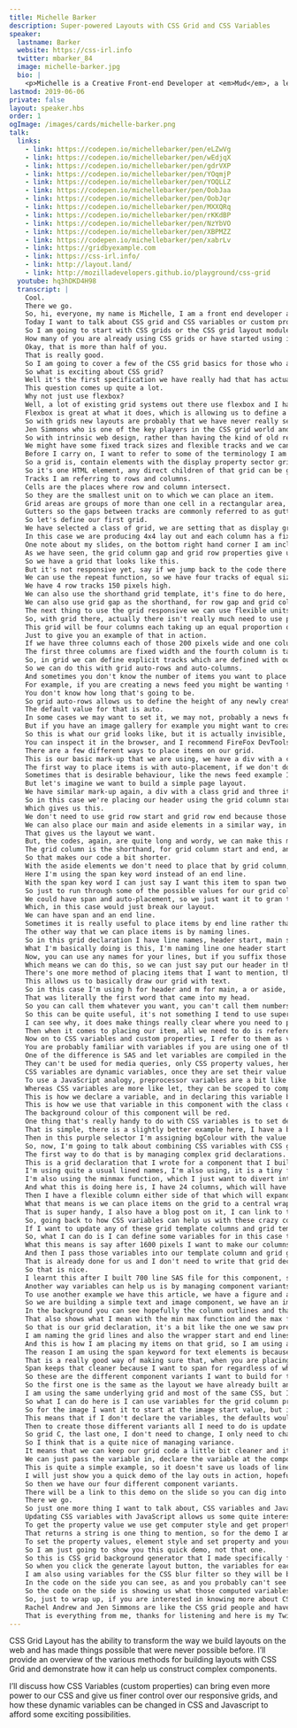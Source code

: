 ```yaml
---
title: Michelle Barker
description: Super-powered Layouts with CSS Grid and CSS Variables
speaker:
  lastname: Barker
  website: https://css-irl.info
  twitter: mbarker_84
  image: michelle-barker.jpg
  bio: |
    <p>Michelle is a Creative Front-end Developer at <em>Mud</em>, a leading digital agency in Bath, UK, where she is known unofficially as the Queen of Grids. She is a regular blogger on all things CSS on her personal site <em>CSS { In Real Life }</em>, and has written articles for <em>Smashing Magazine</em>, <em>the Pastry Box</em> and <em>Vandelay Design</em>.</p>
lastmod: 2019-06-06
private: false
layout: speaker.hbs
order: 1
ogImage: /images/cards/michelle-barker.png
talk:
  links:
    - link: https://codepen.io/michellebarker/pen/eLZwVg
    - link: https://codepen.io/michellebarker/pen/wEdjqX
    - link: https://codepen.io/michellebarker/pen/gdrVXP
    - link: https://codepen.io/michellebarker/pen/YOqmjP
    - link: https://codepen.io/michellebarker/pen/YOQLLZ
    - link: https://codepen.io/michellebarker/pen/OobJaa
    - link: https://codepen.io/michellebarker/pen/OobJqr
    - link: https://codepen.io/michellebarker/pen/MXXQRq
    - link: https://codepen.io/michellebarker/pen/rKKdBP
    - link: https://codepen.io/michellebarker/pen/NzYbVO
    - link: https://codepen.io/michellebarker/pen/XBPMZZ
    - link: https://codepen.io/michellebarker/pen/xabrLv
    - link: https://gridbyexample.com
    - link: https://css-irl.info/
    - link: http://layout.land/
    - link: http://mozilladevelopers.github.io/playground/css-grid
  youtube: hq3hDKD4H98
  transcript: |
    Cool.
    There we go.
    So, hi, everyone, my name is Michelle, I am a front end developer at Mud, a digital agency based in Bath.
    Today I want to talk about CSS grid and CSS variables or custom properties which are two relatively new specs which are really shaking things up in the CSS world right now and have got me pretty excited about web design and development.
    So I am going to start with CSS grids or the CSS grid layout module level 1 to give it its full title.
    How many of you are already using CSS grids or have started using it a little bit?
    Okay, that is more than half of you.
    That is really good.
    So I am going to cover a few of the CSS grid basics for those who aren't using it just yet, but hopefully for those who are pretty comfortable with it there will be a few useful things later on in the talk as well and hopefully earlier on in the talk, who knows?
    So what is exciting about CSS grid?
    Well it's the first specification we have really had that has actually designed for two-dimensional layout.
    This question comes up quite a lot.
    Why not just use flexbox?
    Well, a lot of existing grid systems out there use flexbox and I have been using flexbox for quite a while to code layout because it's really the best thing we have had available to us until now.
    Flexbox is great at what it does, which is allowing us to define a one-dimensional layout, but CSS grid is different, it allows us to define a two-dimensional space and it allows us complete control of our layouts.
    So with grids new layouts are probably that we have never really seen on the web before and have never really been possible without using JavaScript.
    Jen Simmons who is one of the key players in the CSS grid world and has done a lot of work towards getting the spec implemented and supported and teaching people about grid has coined the term intrinsic web design to describe the next evolutionary stage from responsive design, which CSS grid is enabling us to produce.
    So with intrinsic web design, rather than having the kind of old responsive design patterns, where we are just kind of stacking things as we get to smaller view ports, intrinsic web design is a bit more fluid.
    We might have some fixed track sizes and flexible tracks and we can make things collapse and expand at different rates, it really allows kind of a more nuanced approach to layout and I think that is pretty exciting and I am really exciting to see what is going to be produced over the next few years.
    Before I carry on, I want to refer to some of the terminology I am going to be using in this talk.
    So a grid is, contain elements with the display property sector grid and that is the container on to which we are placing our items.
    So it's one HTML element, any direct children of that grid can be grid items.
    Tracks I am referring to rows and columns.
    Cells are the places where row and column intersect.
    So they are the smallest unit on to which we can place an item.
    Grid areas are groups of more than one cell in a rectangular area, so somewhere where we might want to place an item spanning multiple rows or tracks.
    Gutters so the gaps between tracks are commonly referred to as gutters, they are described by the grid column gap and grid row gap properties.
    So let's define our first grid.
    We have selected a class of grid, we are setting that as display grid and we are using grid template columns and rows to describe our grid.
    In this case we are producing 4x4 lay out and each column has a fixed track size of 200 pixels wise and each row has a fixed height of 150 pixels.
    One note about my slides, on the bottom right hand corner I am including links to relevant demos and I will publish these slides afterwards if anyone wants to dig into the code any more.
    As we have seen, the grid column gap and grid row properties give us our gutters, which are both to pixels in this case.
    So we have a grid that looks like this.
    But it's not responsive yet, say if we jump back to the code there is quite a lot of repetition there, so we can cut down on that.
    We can use the repeat function, so we have four tracks of equal size on the column access and the row access to it takes two arguments, the first one is the number of tracks and the second one is the delete size.
    We have 4 row tracks 150 pixels high.
    We can also use the shorthand grid template, it's fine to do here, we have a short declaration, this keeps our code more concise, but some, I don't tend to do this too much because some of the grid declarations can get quite long and wordy, so personally I find it's easier to keep grid template rows and grid template columns separate, but it completely depends on the project.
    We can also use grid gap as the shorthand, for row gap and grid column app in the case I can use pixels.
    The next thing to use the grid responsive we can use flexible units instead of fix track seizing, here with the fr unit, a new unit exclusive to grid, and what that does is it allows us to define tracks that take up a proportion of the available space, taking things like gutters into account.
    So, with grid there, actually there isn't really much need to use percentage sizes and calc, because the fr unit does a lot of the heavy lifting for us.
    This grid will be four columns each taking up an equal proportion of the available space.
    Just to give you an example of that in action.
    If we have three columns each of those 200 pixels wide and one column one fr unit, we get something like this.
    The first three columns are fixed width and the fourth column is taking up all of the remaining space.
    So, in grid we can define explicit tracks which are defined with our grid template rows and columns' properties, we can also define implicit tracks.
    So we can do this with grid auto-rows and auto-columns.
    And sometimes you don't know the number of items you want to place on your layout so you don't know how many tracks your grid needs.
    For example, if you are creating a news feed you might be wanting to add items into that all the time.
    You don't know how long that's going to be.
    So grid auto-rows allows us to define the height of any newly created tracks which are created when we place items on to our grid.
    The default value for that is auto.
    In some cases we may want to set it, we may not, probably a news feed is not great example, quite often you may want to make the rows the height of your content.
    But if you have an image gallery for example you might want to create each of those new rows at a fixed size.
    So this is what our grid looks like, but it is actually invisible, because it hasn't got any content in it yet.
    You can inspect it in the browser, and I recommend FireFox DevTools for doing that partly developed by Jen Simmons, that allows us to inspect the grid and see where items are placed, which tracks they are on, it has a really good grid inspector.
    There are a few different ways to place items on our grid.
    This is our basic mark-up that we are using, we have a div with a classic grid and three items.
    The first way to place items is with auto-placement, if we don't do anything further, those items will be auto-placed, they will take up the first three available cells.
    Sometimes that is desirable behaviour, like the news feed example I mentioned.
    But let's imagine we want to build a simple page layout.
    We have similar mark-up again, a div with a class grid and three item, a header, a main element and an aside, now we are going to place those items by grid line, grid line are numerical lines that sit between each track, we can reference the numbers to place items on the grid.
    So in this case we're placing our header using the grid column start and grid column end properties, starting at line one and ending at line five.
    Which gives us this.
    We don't need to use grid row start and grid row end because those grid items will automatically take up one track unless we otherwise define them.
    We can also place our main and aside elements in a similar way, in this case we do need to use grid row start and end because they will take up more than one track.
    That gives us the layout we want.
    But, the codes, again, are quite long and wordy, we can make this more concise.
    The grid column is the shorthand, for grid column start and end, and likewise with grid row, that would be grid row start and end.
    So that makes our code a bit shorter.
    With the aside elements we don't need to place that by grid column, that is the only available column so it will be auto-placed in that column, but we do need to define how many rows we want it to take up.
    Here I'm using the span key word instead of an end line.
    With the span key word I can just say I want this item to span two rows and I don't need to specify a start and end line, that is pretty useful.
    So just to run through some of the possible values for our grid column and grid row properties, we can have a start line and an end line.
    We could have span and auto-placement, so we just want it to gran three columns, we can have a start line and span and one thing to note here is if we placed it at grid line four and had a plan of three, that would generate implicit tracks on the column access, we would end up with more columns in our grid than we actually want.
    Which, in this case would just break our layout.
    We can have span and an end line.
    Sometimes it is really useful to place items by end line rather than start line.
    The other way that we can place items is by naming lines.
    So in this grid declaration I have line names, header start, main start, main start and header end, it looks confusing if you are not that familiar with grid.
    What I'm basically doing is this, I'm naming line one header start and main start, that is where both of those elements start, I'm naming line four main end, and I'm naming line five header end.
    Now, you can use any names for your lines, but if you suffix those line names with start and end, you get a grid area.
    Which means we can do this, so we can just say put our header in the header area, put our main in the main area, which is kind of nice.
    There's one more method of placing items that I want to mention, that is using the grid template areas property.
    This allows us to basically draw our grid with text.
    So in this case I'm using h for header and m for main, a or aside, any blank cells you can use a full stop or blank space, and you can use, you don't need to use single letters, you can use full word, so header or main or you know triangle, it won't be a triangle, that is a stupid example.
    That was literally the first word that came into my head.
    So you can call them whatever you want, you can't call them numbers as I found out to my detriment, one fact.
    So this can be quite useful, it's not something I tend to use super-often, but for some people this is one of the major selling points of grid for them.
    I can see why, it does make things really clear where you need to position them.
    Then when it comes to placing our item, all we need to do is reference that area, nice and easy.
    Now on to CSS variables and custom properties, I refer to them as variables because they behave like variables in JavaScript, that adds up in my brain, I see them referred to more and more now as custom properties, I can see why and I might have to call them that now as well.
    You are probably familiar with variables if you are using one of the preprocessors, but CSS variables are not the same, they can't be used interchangeably.
    One of the difference is SAS and let variables are compiled in the preprocessing stage before your code hits the browser, CSS variables are in the browser.
    They can't be used for media queries, only CSS property values, hence known as custom properties.
    CSS variables are dynamic variables, once they are set their value isn't fixed, we can update them in CSS and JavaScript.
    To use a JavaScript analogy, preprocessor variables are a bit like const, so once you set them that's it, that's what the variable is.
    Whereas CSS variables are more like let, they can be scoped to component or selector.
    This is how we declare a variable, and in declaring this variable bgColour on the root element, the equivalent to the HTML element but higher specificity, this is creating a global variable, you don't need to declare your variables on root, sometimes it is more useful to scope them with the selector.
    This is how we use that variable in this component with the class of my component.
    The background colour of this component will be red.
    One thing that's really handy to do with CSS variables is to set defaults, so I'm giving this component, my components a background colour of bgColour, if that variable can't be found, it has not been designed yet, then the background colour will be orange, and if my component is the last child I'm actually defining that variable bgcolour as red, for the last child background colour will be red.
    That is simple, there is a slightly better example here, I have a box which I'm doing exactly the same thing with, I'm saying I want this box to have background colour of bgColour, if bgColour can't be found then I want it to be orange.
    Then in this purple selector I'm assigning bgColour with the value of RebeccaPurple, in the code on the left, if I just have a box on its own it will be orange, in the code on the right if I have a box inside this purple selector it's going to be RebeccaPurple, because I have scoped that variable to the purple selector.
    So, now, I'm going to talk about combining CSS variables with CSS grid, variables can make complex layouts easier to manage.
    The first way to do that is by managing complex grid declarations.
    This is a grid declaration that I wrote for a component that I built at Mud, the agency I work with, it is for Warner Brothers studios, a project we worked on, as you can see the grid template columns and grid template rows properties have got long.
    I'm using quite a usual lined names, I'm also using, it is a tiny four column grid, which is insane, nobody should use 24 columns in their grids, in my opinion.
    I'm also using the minmax function, which I just want to divert into a little bit, because minmax function is another really useful function in grid, and that basically does be exactly what it says, it allows you to define a minimum size and a maximum size for your tracks.
    And what this is doing here is, I have 24 columns, which will have a minimum size of zero and a maximum size of 30 pixels, they will basically form the central wrapper area, they will grow to 30 pixels and no longer.
    Then I have a flexible column either side of that which will expand to fill up all the available space in the view port.
    What that means is we can place items on the grid to a central wrapper used throughout the site and we can also place item that is break out and fill the view port, or align to the edge of the view port if we want to.
    That is super handy, I also have a blog post on it, I can link to that in one of the later slides as well.
    So, going back to how CSS variables can help us with these crazy complicated grid declarations.
    If I want to update any of these grid template columns and grid template rows' properties, then I basically need to write out that whole declaration all over again, which can end up getting quite messy in your CSS file, make the code quite complex to go through and debug.
    So, what I can do is I can define some variables for in this case the column width and the gutter width.
    What this means is say after 1600 pixels I want to make our columns that bid wider, in the central wrapper area, and I also want larger gutters as well, so after 1600 pixels I'm changing the column width and gutter variables.
    And then I pass those variables into our template column and grid gap declarations and that means I don't need to write that media query within the grid component.
    That is already done for us and I don't need to write that grid declaration all over again.
    So that is nice.
    I learnt this after I built 700 line SAS file for this component, so I kind of wish I had realised it earlier.
    Another way variables can help us is by managing component variants.
    To use another example we have this article, we have a figure and a classic grid text.
    So we are building a simple text and image component, we have an image on the left and text on the right.
    In the background you can see hopefully the column outlines and that is just for illustration purposes.
    That also shows what I mean with the min max function and the max function wrapper, those two columns either side will be expanding to fill the available space in the view port and the central columns will stay as a max width.
    So that is our grid declaration, it's a bit like the one we saw previously, expect a little bit simpler, we only have 12 columns for one thing, which is nicer.
    I am naming the grid lines and also the wrapper start and end lines so we can place things on that max width wrapper.
    And this is how I am placing my items on that grid, so I am using a mixture of line names and numbers and span keyword.
    The reason I am using the span keyword for text elements is because in my component variance which was the inner moment I want the text block to remain spanning the same number of columns for each one, I want some various other stuff, but I want to keep that the same.
    That is a really good way of making sure that, when you are placing things by start line and end line it can get confusing as to do I need to place it on this line or that line, but I want this to be the same as the previous one.
    Span keeps that cleaner because I want to span for regardless of where I position it.
    So these are the different component variants I want to build for the different layouts.
    So the first one is the same as the layout we have already built and then we have three different variants.
    I am using the same underlying grid and most of the same CSS, but I just want to place the items on the grid slightly differently.
    So what I can do here is I can use variables for the grid column property on each of these grid items.
    So for the image I want it to start at the image start value, but if that can't be found then I want it to start at wrapper start and spanning whatever the image span value is, but if not, start at 6 and I am doing a similar thing with the text component.
    This means that if I don't declare the variables, the defaults would be used which is the values we had in our initial component.
    Then to create those different variants all I need to do is update the variables.
    So grid C, the last one, I don't need to change, I only need to change the image span variable because everything else is being, is the same, it's just going to be like a narrower image or wider, I can't remember.
    So I think that is a quite nice of managing variance.
    It means that we can keep our grid code a little bit cleaner and it means we can avoid using descendant's selectors or creating new classes for styling our grids.
    We can just pass the variable in, declare the variable at the component level and it will be scoped to that component.
    This is quite a simple example, so it doesn't save us loads of lines of code, but in my experience once we have got all the other styling mixed in and you have like at supports if you want to provide fallbacks for your grid lay out this helps to keep the code clean and easy to debug.
    I will just show you a quick demo of the lay outs in action, hopefully.
    So then we have our four different component variants.
    There will be a link to this demo on the slide so you can dig into the code if you want to.
    There we go.
    So just one more thing I want to talk about, CSS variables and JavaScript.
    Updating CSS variables with JavaScript allows us some quite interesting creative possibilities.
    To get the property value we use get computer style and get property value and the variable name.
    That returns a string is one thing to mention, so for the demo I am about to show you I am converting that to a number, or to an integer in order to perform calculations on it.
    To set the property values, element style and set property and your variable name and the value you want to set it to, so it's not a million miles away from any other CSS property.
    So I am just going to show you this quick demo, not that one.
    So this is CSS grid background generator that I made specifically for the purpose of creating some nice backgrounds for my slides.
    So when you click the generate layout button, the variables for each of those trialled items the start line and the span values will be updated with a random number so we are going to get random layouts.
    I am also using variables for the CSS blur filter so they will be blurred to a different degree and if you hit click colour shuffle you can change up the gradient randomly and that is generating random variables for the hue in the HSL colour function in my linear gradient.
    In the code on the side you can see, as and you probably can't see from there, but I will send you the link anyway.
    So the code on the side is showing us what those computed variables are going to be each time I change them.
    So, just to wrap up, if you are interested in knowing more about CSS grid here are some links to some great resources.
    Rachel Andrew and Jen Simmons are like the CSS grid people and have written and talked about everything to do with CSS grid, so anything they make I can really recommend, Rachel Andrew has grid by example which has a lot of articles and examples of layouts you can build with grid and Jen Simmons has Layout Land YouTube channel which goes into lots of different aspects of CSS layout, MDN is full of great resources as well and my own blog, CSS in real life I have some great articles about using variables and CSS grid and the min max function that I talked about earlier.
    That is everything from me, thanks for listening and here is my Twitter as well.
---
```


CSS Grid Layout has the ability to transform the way we build layouts on the web and has made things possible that were never possible before. I’ll provide an overview of the various methods for building layouts with CSS Grid and demonstrate how it can help us construct complex components.

I’ll discuss how CSS Variables (custom properties) can bring even more power to our CSS and give us finer control over our responsive grids, and how these dynamic variables can be changed in CSS and Javascript to afford some exciting possibilities.

